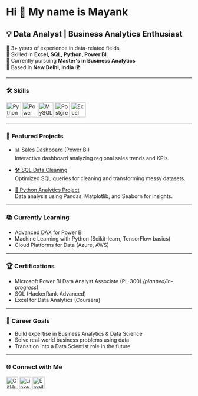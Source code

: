 Hi 👋 My name is Mayank
============================================================

💡 Data Analyst | Business Analytics Enthusiast
------------------------------------------------------------

🔹 3+ years of experience in data-related fields  
🔹 Skilled in **Excel, SQL, Python, Power BI**  
🔹 Currently pursuing **Master's in Business Analytics**  
🔹 Based in **New Delhi, India** 🌍  

---

### 🛠️ Skills  

<p align="left">
  <a href="https://www.python.org/" target="_blank" rel="noreferrer">
    <img src="https://raw.githubusercontent.com/danielcranney/readme-generator/main/public/icons/skills/python-colored.svg" alt="Python" title="Python" width="40" height="40"/>
  </a>
  <a href="https://www.microsoft.com/en-us/power-platform/products/power-bi" target="_blank" rel="noreferrer">
    <img src="https://img.icons8.com/color/48/power-bi.png" alt="Power BI" title="Power BI" width="40" height="40"/>
  </a>
  <a href="https://www.mysql.com/" target="_blank" rel="noreferrer">
    <img src="https://raw.githubusercontent.com/danielcranney/readme-generator/main/public/icons/skills/mysql-colored.svg" alt="MySQL" title="MySQL" width="40" height="40"/>
  </a>
  <a href="https://www.postgresql.org/" target="_blank" rel="noreferrer">
    <img src="https://raw.githubusercontent.com/danielcranney/readme-generator/main/public/icons/skills/postgresql-colored.svg" alt="PostgreSQL" title="PostgreSQL" width="40" height="40"/>
  </a>
  <a href="https://www.microsoft.com/en-us/microsoft-365/excel" target="_blank" rel="noreferrer">
    <img src="https://img.icons8.com/color/48/microsoft-excel-2019--v1.png" alt="Excel" title="Excel" width="40" height="40"/>
  </a>
</p>

---

### 🚀 Featured Projects  

- [📊 Sales Dashboard (Power BI)](https://github.com/mayankbisht9/sales-dashboard)  
  Interactive dashboard analyzing regional sales trends and KPIs.  

- [🛠 SQL Data Cleaning](https://github.com/mayankbisht9/sql-data-cleaning)  
  Optimized SQL queries for cleaning and transforming messy datasets.  

- [🐍 Python Analytics Project](https://github.com/mayankbisht9/python-analytics)  
  Data analysis using Pandas, Matplotlib, and Seaborn for insights.  

---

### 📚 Currently Learning  

- Advanced DAX for Power BI  
- Machine Learning with Python (Scikit-learn, TensorFlow basics)  
- Cloud Platforms for Data (Azure, AWS)  

---

### 🏆 Certifications  

- Microsoft Power BI Data Analyst Associate (PL-300) *(planned/in-progress)*  
- SQL (HackerRank Advanced)  
- Excel for Data Analytics (Coursera)  

---

### 🎯 Career Goals  

- Build expertise in Business Analytics & Data Science  
- Solve real-world business problems using data  
- Transition into a Data Scientist role in the future  

---

### 🌐 Connect with Me  

<p align="left">
  <a href="https://github.com/mayankbisht9" target="_blank" rel="noreferrer">
    <picture>
      <source media="(prefers-color-scheme: dark)" srcset="https://raw.githubusercontent.com/danielcranney/readme-generator/main/public/icons/socials/github-dark.svg" />
      <source media="(prefers-color-scheme: light)" srcset="https://raw.githubusercontent.com/danielcranney/readme-generator/main/public/icons/socials/github.svg" />
      <img src="https://raw.githubusercontent.com/danielcranney/readme-generator/main/public/icons/socials/github.svg" width="32" height="32" alt="GitHub" title="GitHub" />
    </picture>
  </a>
  <a href="https://linkedin.com/in/your-link" target="_blank" rel="noreferrer">
    <img src="https://img.icons8.com/color/48/linkedin.png" width="32" height="32" alt="LinkedIn" title="LinkedIn"/>
  </a>
  <a href="mailto:your.email@example.com" target="_blank" rel="noreferrer">
    <img src="https://img.icons8.com/color/48/gmail-new.png" width="32" height="32" alt="Email" title="Email"/>
  </a>
</p>
